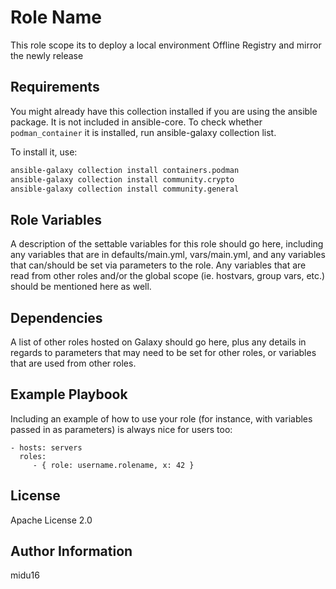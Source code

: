 Role Name
=========

This role scope its to deploy a local environment Offline Registry and mirror the newly release

Requirements
------------

You might already have this collection installed if you are using the ansible package. It is not included in ansible-core. To check whether `podman_container` it is installed, run ansible-galaxy collection list.

To install it, use: 

```bash
ansible-galaxy collection install containers.podman
ansible-galaxy collection install community.crypto
ansible-galaxy collection install community.general
```


Role Variables
--------------

A description of the settable variables for this role should go here, including any variables that are in defaults/main.yml, vars/main.yml, and any variables that can/should be set via parameters to the role. Any variables that are read from other roles and/or the global scope (ie. hostvars, group vars, etc.) should be mentioned here as well.

Dependencies
------------

A list of other roles hosted on Galaxy should go here, plus any details in regards to parameters that may need to be set for other roles, or variables that are used from other roles.

Example Playbook
----------------

Including an example of how to use your role (for instance, with variables passed in as parameters) is always nice for users too:

    - hosts: servers
      roles:
         - { role: username.rolename, x: 42 }

License
-------

Apache License 2.0

Author Information
------------------

midu16
